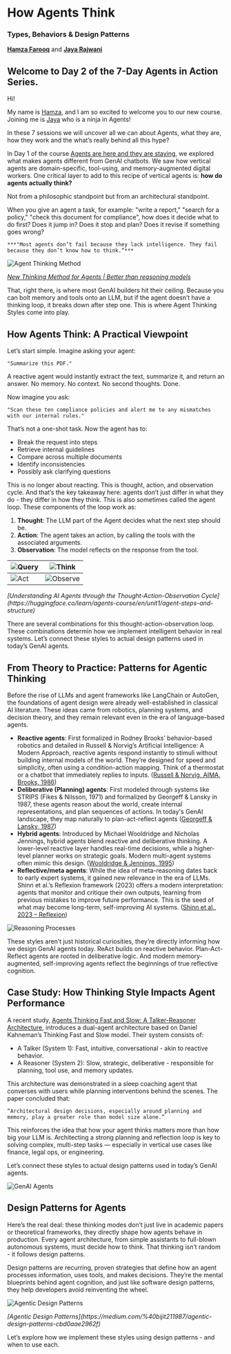 # How Agents Think
### Types, Behaviors & Design Patterns

[**Hamza Farooq**](https://github.com/hamzafarooq) and [**Jaya Rajwani**](https://github.com/JayaRajwani)

## **Welcome to Day 2 of the 7-Day Agents in Action Series.**

Hi!

My name is [Hamza](https://www.linkedin.com/in/hamzafarooq/), and I am so excited to welcome you to our new course. Joining me is [Jaya](https://www.linkedin.com/in/jayarajwani/) who is a ninja in Agents!

In these 7 sessions we will uncover all we can about Agents, what they are, how they work and the what’s really behind all this hype?

In Day 1 of the course [Agents are here and they are staying](link), we explored what makes agents different from GenAI chatbots. We saw how vertical agents are domain-specific, tool-using, and memory-augmented digital workers. One critical layer to add to this recipe of vertical agents is: **how do agents actually think?**

Not from a philosophic standpoint but from an architectural standpoint.

When you give an agent a task, for example: "write a report," "search for a policy," "check this document for compliance", how does it decide what to do first? Does it jump in? Does it stop and plan? Does it revise if something goes wrong?

`***"Most agents don’t fail because they lack intelligence. They fail because they don’t know how to think.”***`

![Agent Thinking Method](images/agent-thinking-method.png)
<p>
  <em><a href="https://aiablog.medium.com/new-thinking-method-for-agents-better-than-reasoning-models-fbd71ae77464">New Thinking Method for Agents | Better than reasoning models</a></em>
</p>

That, right there, is where most GenAI builders hit their ceiling. Because you can bolt memory and tools onto an LLM, but if the agent doesn’t have a thinking loop, it breaks down after step one. This is where Agent Thinking Styles come into play.

## **How Agents Think: A Practical Viewpoint**
Let’s start simple. Imagine asking your agent:

`"Summarize this PDF."`

A reactive agent would instantly extract the text, summarize it, and return an answer. No memory. No context. No second thoughts. Done.

Now imagine you ask:

`"Scan these ten compliance policies and alert me to any mismatches with our internal rules."`

That’s not a one-shot task. Now the agent has to:
- Break the request into steps
- Retrieve internal guidelines
- Compare across multiple documents
- Identify inconsistencies
- Possibly ask clarifying questions

This is no longer about reacting. This is thought, action, and observation cycle. And that’s the key takeaway here: agents don’t just differ in what they do - they differ in how they think. This is also sometimes called the agent loop. These components of the loop work as:
1. **Thought**: The LLM part of the Agent decides what the next step should be.
2. **Action**: The agent takes an action, by calling the tools with the associated arguments.
3. **Observation**: The model reflects on the response from the tool.

| ![Query](images/query.png) | ![Think](images/think.png) |
|-----------------------------|-----------------------------|
| ![Act](images/act.png) | ![Observe](images/observe.png) |
<p>
  <em>[Understanding AI Agents through the Thought-Action-Observation Cycle](https://huggingface.co/learn/agents-course/en/unit1/agent-steps-and-structure)</em>
</p>

There are several combinations for this thought-action-observation loop. These combinations determin how we implement intelligent behavior in real systems. Let’s connect these styles to actual design patterns used in today’s GenAI agents.

## **From Theory to Practice: Patterns for Agentic Thinking**

Before the rise of LLMs and agent frameworks like LangChain or AutoGen, the foundations of agent design were already well-established in classical AI literature. These ideas came from robotics, planning systems, and decision theory, and they remain relevant even in the era of language-based agents.
- **Reactive agents**: First formalized in Rodney Brooks’ behavior-based robotics and detailed in Russell & Norvig’s Artificial Intelligence: A Modern Approach, reactive agents respond instantly to stimuli without building internal models of the world. They’re designed for speed and simplicity, often using a condition-action mapping. Think of a thermostat or a chatbot that immediately replies to inputs. ([Russell & Norvig, AIMA, Brooks, 1986](https://aima.cs.berkeley.edu/))
- **Deliberative (Planning) agents**: First modeled through systems like STRIPS (Fikes & Nilsson, 1971) and formalized by Georgeff & Lansky in 1987, these agents reason about the world, create internal representations, and plan sequences of actions. In today's GenAI landscape, they map naturally to plan-act-reflect agents ([Georgeff & Lansky, 1987](https://dl.acm.org/doi/10.5555/1856740.1856792))
- **Hybrid agents**: Introduced by Michael Wooldridge and Nicholas Jennings, hybrid agents blend reactive and deliberative thinking. A lower-level reactive layer handles real-time decisions, while a higher-level planner works on strategic goals. Modern multi-agent systems often mimic this design. ([Wooldridge & Jennings, 1995](link))
- **Reflective/meta agents**: While the idea of meta-reasoning dates back to early expert systems, it gained new relevance in the era of LLMs. Shinn et al.’s Reflexion framework (2023) offers a modern interpretation: agents that monitor and critique their own outputs, learning from previous mistakes to improve future performance. This is the seed of what may become long-term, self-improving AI systems. ([Shinn et al., 2023 – Reflexion](https://arxiv.org/abs/2303.11366))

![Reasoning Processes](images/reasoning_processes.png)

These styles aren’t just historical curiosities, they’re directly informing how we design GenAI agents today. ReAct builds on reactive behavior. Plan-Act-Reflect agents are rooted in deliberative logic. And modern memory-augmented, self-improving agents reflect the beginnings of true reflective cognition.

## **Case Study: How Thinking Style Impacts Agent Performance**

A recent study, [Agents Thinking Fast and Slow: A Talker-Reasoner Architecture](https://arxiv.org/abs/2410.08328), introduces a dual-agent architecture based on Daniel Kahneman’s Thinking Fast and Slow model. Their system consists of:

- A Talker (System 1): Fast, intuitive, conversational - akin to reactive behavior.
- A Reasoner (System 2): Slow, strategic, deliberative - responsible for planning, tool use, and memory updates.

This architecture was demonstrated in a sleep coaching agent that converses with users while planning interventions behind the scenes. The paper concluded that:

`“Architectural design decisions, especially around planning and memory, play a greater role than model size alone.”`

This reinforces the idea that how your agent thinks matters more than how big your LLM is. Architecting a strong planning and reflection loop is key to solving complex, multi-step tasks — especially in vertical use cases like finance, legal ops, or engineering.

Let’s connect these styles to actual design patterns used in today’s GenAI agents.

![GenAI Agents](images/gen-ai-agents.png)

## **Design Patterns for Agents**

Here’s the real deal: these thinking modes don’t just live in academic papers or theoretical frameworks, they directly shape how agents behave in production. Every agent architecture, from simple assistants to full-blown autonomous systems, must decide how to think. That thinking isn’t random - it follows design patterns.

Design patterns are recurring, proven strategies that define how an agent processes information, uses tools, and makes decisions. They’re the mental blueprints behind agent cognition, and just like software design patterns, they help developers avoid reinventing the wheel.

![Agentic Design Patterns](images/agentic-design-patterns.png)
<p>
  <em>[Agentic Design Patterns](https://medium.com/%40bijit211987/agentic-design-patterns-cbd0aae2962f)</em>  
</p>

Let’s explore how we implement these styles using design patterns - and when to use each.
